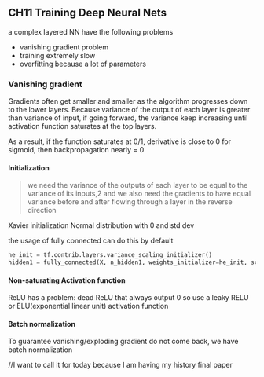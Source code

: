 ## CH11 Training Deep Neural Nets
a complex layered NN have the following problems
* vanishing gradient problem
* training extremely slow
* overfitting because a lot of parameters

### Vanishing gradient 
Gradients often get smaller and smaller as the algorithm progresses down to the lower layers. Because variance of the output of each layer is greater than variance of input, if going forward, the variance keep increasing until activation function saturates at the top layers. 

As a result, if the function saturates at 0/1, derivative is close to 0 for sigmoid, then backpropagation nearly = 0

#### Initialization
> we need the variance of the outputs of each layer to be equal to the variance of its inputs,2 and we also need the gradients to have equal variance before and after flowing through a layer in the reverse direction

Xavier initialization 
Normal distribution with 0 and std dev 

the usage of fully connected can do this by default 
```python 
he_init = tf.contrib.layers.variance_scaling_initializer()
hidden1 = fully_connected(X, n_hidden1, weights_initializer=he_init, scope="h1")
```

#### Non-saturating Activation function 
ReLU has a problem: dead ReLU that always output 0
so use a leaky RELU or ELU(exponential linear unit) activation function 

#### Batch normalization 
To guarantee vanishing/exploding gradient do not come back, we have batch normalization 

//I want to call it for today because I am having my history final paper
